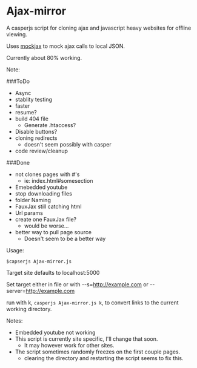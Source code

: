 Ajax-mirror
===========

A casperjs script for cloning ajax and javascript heavy websites for offline viewing.

Uses [mockjax](https://github.com/appendto/jquery-mockjax) to mock ajax calls to local JSON.

Currently about 80% working.

Note: 

###ToDo
* Async
* stablity testing
* faster
* resume?
* build 404 file
    - Generate .htaccess?
* Disable buttons?
* cloning redirects
    - doesn't seem possibly with casper
* code review/cleanup

###Done
* not clones pages with #'s
    - ie: index.html#somesection
* Emebedded youtube
* stop downloading files
* folder Naming
* FauxJax still catching html
* Url params
* create one FauxJax file?
    - would be worse...
* better way to pull page source
    - Doesn't seem to be a better way

Usage:
```
$capserjs Ajax-mirror.js
```

Target site defaults to localhost:5000

Set target either in file or with --s=http://example.com 
                            or --server=http://example.com

run with k, `casperjs Ajax-mirror.js k`, to convert links to the current working directory.

Notes:
* Embedded youtube not working
* This script is currently site specific, I'll change that soon.
    - It may however work for other sites.
* The script sometimes randomly freezes on the first couple pages.
    - clearing the directory and restarting the script seems to fix this.
